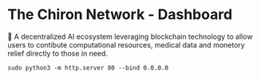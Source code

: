 # The Chiron Network - Dashboard
🦠 A decentralized AI ecosystem leveraging blockchain technology to allow users to contibute computational resources, medical data and monetory relief directly to those in need.

```
sudo python3 -m http.server 80 --bind 0.0.0.0
```
